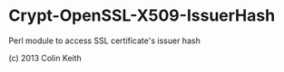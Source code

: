 Crypt-OpenSSL-X509-IssuerHash
=============================

Perl module to access SSL certificate's issuer hash

(c) 2013 Colin Keith
